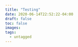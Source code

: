 ```yaml
---
title: "Testing"
date: 2020-06-14T22:52:22-04:00
draft: false 
toc: false
images:
tags:
  - untagged
---
```


